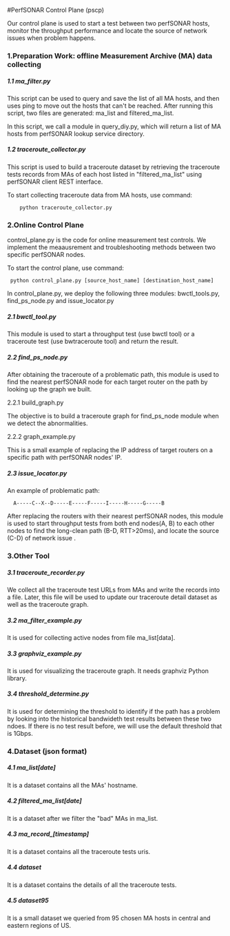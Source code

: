 #PerfSONAR Control Plane (pscp)

Our control plane is used to start a test between two perfSONAR hosts, monitor the throughput performance and locate the source of network issues when problem happens.

### 1.Preparation Work: offline Measurement Archive (MA) data collecting
##### 1.1 ma_filter.py
 
This script can be used to query and save the list of all MA hosts, and then uses ping to move out the hosts that can't be reached. After running this script, two files are generated: ma_list and filtered_ma_list. 

In this script, we call a module in query_diy.py, which will return a list of MA hosts from perfSONAR lookup service directory.
 
 ##### 1.2 traceroute_collector.py 
 
This script is used to build a traceroute dataset by retrieving the traceroute tests records from MAs of each host listed in "filtered_ma_list" using perfSONAR client REST interface.
 
 To start collecting traceroute data from MA hosts, use command:
 
        python traceroute_collector.py
 
### 2.Online Control Plane
 
 control_plane.py is the code for online measurement test controls. We implement the meaausrement and troubleshooting methods between two specific perfSONAR nodes.

 To start the control plane, use command:
   
     python control_plane.py [source_host_name] [destination_host_name]
     
In control_plane.py, we deploy the following three modules: bwctl_tools.py, find_ps_node.py and issue_locator.py

##### 2.1 bwctl_tool.py
 
 This module is used to start a throughput test (use bwctl tool) or a traceroute test (use bwtraceroute tool) and return the result.
 
##### 2.2 find_ps_node.py 
      
After obtaining the traceroute of a problematic path, this module is used to find the nearest perfSONAR node for each target router on the path by looking up the graph we built.

 2.2.1 build_graph.py 
 
 The objective is to build a traceroute graph for find_ps_node module when we detect the abnormalities.

 2.2.2 graph_example.py 
 
 This is a small example of replacing the IP address of target routers on a specific path with perfSONAR nodes' IP.

##### 2.3 issue_locator.py 
 
  An example of problematic path:    
  
      A-----C--X--D-----E-----F-----I-----H-----G-----B

After replacing the routers with their nearest perfSONAR nodes, this module is used to start throughput tests from both end nodes(A, B) to each other nodes to find the long-clean path (B-D, RTT>20ms), and locate the source (C-D) of network issue .

### 3.Other Tool
    
##### 3.1 traceroute_recorder.py
 
 We collect all the traceroute test URLs from MAs and write the records into a file. Later, this file will be used to update our traceroute detail dataset as well as the traceroute graph.
 
##### 3.2 ma_filter_example.py
 
 It is used for collecting active nodes from file ma_list[data].
 
##### 3.3 graphviz_example.py 
 
 It is used for visualizing the traceroute graph. It needs graphviz Python library.
 
##### 3.4 threshold_determine.py
 It is used for determining the threshold to identify if the path has a problem by looking into the historical bandwideth test results between these two ndoes. If there is no test result before, we will use the default threshold that is 1Gbps.

### 4.Dataset (json format)

##### 4.1 ma_list[date]

It is a dataset contains all the MAs' hostname.

##### 4.2 filtered_ma_list[date]

It is a dataset after we filter the "bad" MAs in ma_list.

##### 4.3 ma_record_[timestamp]

It is a dataset contains all the traceroute tests uris.

##### 4.4 dataset

It is a dataset contains the details of all the traceroute tests.

##### 4.5 dataset95 

It is a small dataset we queried from 95 chosen MA hosts in central and eastern regions of US. 













